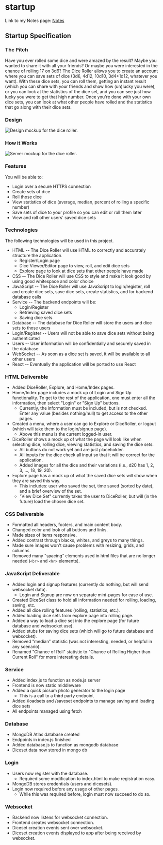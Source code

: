 # startup
Link to my Notes page: [Notes](https://github.com/ejlayton00/startup/blob/main/notes.md)


## Startup Specification
### The Pitch
Have you ever rolled some dice and were amazed by the result? Maybe you wanted to share it with all your friends? Or maybe you were interested in the chance of rolling 17 on 3d6? The Dice Roller allows you to create an account where you can save sets of dice (3d6, 4d12, 10d10, 3d4+1d12, whatever you want). With these dice sets, you can roll them, getting an instant result (which you can share with your friends and show how (un)lucky you were), or you can look at the statistics of the dice set, and you can see just how lucky you were to get that high number. Once you're done with your own dice sets, you can look at what other people have rolled and the statistics that go along with their dice sets.

### Design
![Design mockup for the dice roller.](./images/StartupSpecification/DiceRollerMockup.png)

### How it Works
![Server mockup for the dice roller.](./images/StartupSpecification/ServerMockup.drawio.png)

### Features
You will be able to:
- Login over a secure HTTPS connection
- Create sets of dice
- Roll those dice
- View statistics of dice (average, median, percent of rolling a specific number)
- Save sets of dice to your profile so you can edit or roll them later
- View and roll other users' saved dice sets

### Technologies
The following technologies will be used in this project.
- HTML -- The Dice Roller will use HTML to correctly and accurately structure the application.
    - Register/Login page
    - Dice Viewer/Editor page to view, roll, and edit dice sets
    - Explore page to look at dice sets that other people have made
- CSS -- The Dice Roller will use CSS to style and make it look good by using good whitespace and color choice
- JavaScript -- The Dice Roller will use JavaScript to login/register, roll and create dice sets, save dice sets, create statistics, and for backend database calls
- Service -- The backend endpoints will be:
    - Login/Register
    - Retrieving saved dice sets
    - Saving dice sets
- Database -- The database for Dice Roller will store the users and dice sets to those users
- Login/Register -- Users will not be able to save dice sets without being authenticated
- Users -- User information will be confidentially and securely saved in the database
- WebSocket -- As soon as a dice set is saved, it will be available to all other users
- React -- Eventually the application will be ported to use React

### HTML Deliverable
- Added DiceRoller, Explore, and Home/Index pages.
- Home/Index page includes a mock up of Login and Sign Up functionality. To get to the rest of the application, one must enter all the information, then select "Login" or "Sign Up" buttons.
    - Currently, the information must be included, but is not checked. Enter any value (besides nothing/null) to get access to the other pages.
- Created a menu, where a user can go to Explore or DiceRoller, or logout (which will take them to the login/signup page).
    - Above this menu is the current logged-in user.
- DiceRoller shows a mock up of what the page will look like when selecting dice, rolling dice, viewing statistics, and saving the dice sets.
    - All buttons do not work yet and are just placeholder.
    - All inputs for the dice check all input so that it will be correct for the application.
    - Added images for all the dice and their variations (i.e., d20 has 1, 2, 3, ..., 18, 19, 20).
- Explore page has a mock up of what the saved dice sets will show when they are saved this way.
    - This includes: user who saved the set, time saved (sorted by date), and a brief overview of the set.
    - "View Dice Set" currently takes the user to DiceRoller, but will (in the future) load the chosen dice set.

### CSS Deliverable
- Formatted all headers, footers, and main content body.
- Changed color and look of all buttons and links.
- Made sizes of items responsive.
- Added contrast through blacks, whites, and greys to many things.
- Made sure images won't cause problems with resizing, grids, and columns.
- Removed many "spacing" elements used in html files that are no longer needed (```<br>``` and ```<hr>``` elements).

### JavaScript Deliverable
- Added login and signup features (currently do nothing, but will send websocket data).
    - Login and Signup are now on separate mini-pages for ease of use.
- Created DiceSet class to hold all information needed for rolling, loading, saving, etc.
- Added all dice rolling features (rolling, statistics, etc.).
- Added loading dice sets from explore page into rolling page.
- Added a way to load a dice set into the explore page (for future database and websocket use).
- Added stubs for saving dice sets (which will go to future database and websocket).
- Removed "median" statistic (was not interesting, needed, or helpful in any scenario).
- Renamed "Chance of Roll" statistic to "Chance of Rolling Higher than Current Roll" for more interesting details.

### Service
- Added index.js to function as node.js server
- Frontend is now static middleware
- Added a quick picsum photo generator to the login page
    - This is a call to a third party endpoint
- Added /loadsets and /saveset endpoints to manage saving and loading dice sets
- All endpoints managed using fetch

### Database
- MongoDB Atlas database created
- Endpoints in index.js finished
- Added database.js to function as mongodb database
- Diceset data now stored in mongo db

### Login
- Users now register with the database.
    - Required some modification to index.html to make registration easy.
- MongoDB stores credentials (users and dicesets).
- Login now required before any usage of other pages.
    - While this was required before, login must now succeed to do so.

### Websocket
- Backend now listens for websocket connection.
- Frontend creates websocket connection.
- Diceset creation events sent over websocket.
- Diceset creation events displayed to app after being received by websocket.